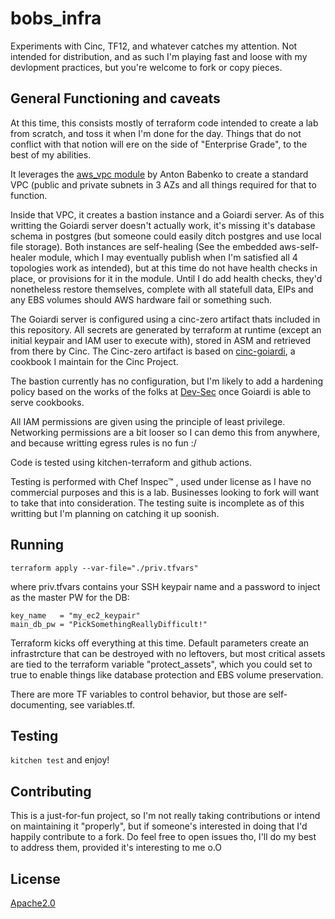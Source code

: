 # bobs\_infra
Experiments with Cinc, TF12, and whatever catches my attention. Not intended for distribution, and as such I'm playing fast and loose with my devlopment practices, but you're welcome to fork or copy pieces.

## General Functioning and caveats

At this time, this consists mostly of terraform code intended to create a lab from scratch, and toss it when I'm done for the day. Things that do not conflict with that notion will ere on the side of "Enterprise Grade", to the best of my abilities.

It leverages the [aws_vpc module](https://registry.terraform.io/modules/terraform-aws-modules/vpc/aws/2.24.0) by Anton Babenko to create a standard VPC (public and private subnets in 3 AZs and all things required for that to function.

Inside that VPC, it creates a bastion instance and a Goiardi server. As of this writting the Goiardi server doesn't actually work, it's missing it's database schema in postgres (but someone could easily ditch postgres and use local file storage). Both instances are self-healing (See the embedded aws-self-healer module, which I may eventually publish when I'm satisfied all 4 topologies work as intended), but at this time do not have health checks in place, or provisions for it in the module. Until I do add health checks, they'd nonetheless restore themselves, complete with all statefull data, EIPs and any EBS volumes should AWS hardware fail or something such.

The Goiardi server is configured using a cinc-zero artifact thats included in this repository. All secrets are generated by terraform at runtime (except an initial keypair and IAM user to execute with), stored in ASM and retrieved from there by Cinc. The Cinc-zero artifact is based on [cinc-goiardi](https://gitlab.com/cinc-project/cinc-goiardi-cookbook), a cookbook I maintain for the Cinc Project.

The bastion currently has no configuration, but I'm likely to add a hardening policy based on the works of the folks at [Dev-Sec](https://github.com/dev-sec/) once Goiardi is able to serve cookbooks.

All IAM permissions are given using the principle of least privilege. Networking permissions are a bit looser so I can demo this from anywhere, and because writting egress rules is no fun :/

Code is tested using kitchen-terraform and github actions.

Testing is performed with Chef Inspec&trade; , used under license as I have no commercial purposes and this is a lab. Businesses looking to fork will want to take that into consideration. The testing suite is incomplete as of this writting but I'm planning on catching it up soonish.

## Running
`terraform apply --var-file="./priv.tfvars"`

where priv.tfvars contains your SSH keypair name and a password to inject as the master PW for the DB:

```
key_name   = "my_ec2_keypair"
main_db_pw = "PickSomethingReallyDifficult!"
```

Terraform kicks off everything at this time. Default parameters create an infrastrcture that can be destroyed with no leftovers, but most critical assets are tied to the terraform variable "protect_assets", which you could set to true to enable things like database protection and EBS volume preservation.

There are more TF variables to control behavior, but those are self-documenting, see variables.tf.

## Testing
`kitchen test` and enjoy!

## Contributing
This is a just-for-fun project, so I'm not really taking contributions or intend on maintaining it "properly", but if someone's interested in doing that I'd happily contribute to a fork. Do feel free to open issues tho, I'll do my best to address them, provided it's interesting to me o.O

## License
[Apache2.0](https://www.apache.org/licenses/LICENSE-2.0)
